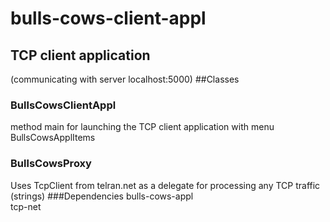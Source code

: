 # bulls-cows-client-appl
## TCP client application 
(communicating with server localhost:5000)
##Classes
### BullsCowsClientAppl
method main for launching the TCP client application with menu BullsCowsApplItems
### BullsCowsProxy
Uses TcpClient from telran.net as a delegate for processing any TCP traffic (strings)
###Dependencies
bulls-cows-appl<br>
tcp-net